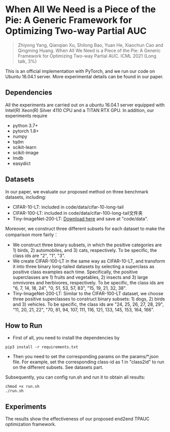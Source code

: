 # When All We Need is a Piece of the Pie: A Generic Framework for Optimizing Two-way Partial AUC
>  Zhiyong Yang, Qianqian Xu, Shilong Bao, Yuan He, Xiaochun Cao and Qingming Huang. When All We Need is a Piece of the Pie: A Generic Framework for Optimizing Two-way Partial AUC. ICML 2021 (Long talk, 3\%)

This is an official implementation with PyTorch, and we run our code on Ubuntu 16.04.1 server. More experimental details can be found in our paper.

## Dependencies
All the experiments are carried out on a ubuntu 16.04.1 server equipped with Intel(R) Xeon(R) Silver 4110 CPU and a TITAN RTX GPU. In addition, our experiments require
- python 3.7+
- pytorch 1.8+
- numpy
- tqdm
- scikit-learn
- scikit-image
- lmdb
- easydict

## Datasets

In our paper, we evaluate our proposed method on three benchmark datasets, including:
- CIFAR-10-LT: included in code/data/cifar-10-long-tail
- CIFAR-100-LT: included in code/data/cifar-100-long-tail文件夹
- Tiny-ImageNet-200-LT: [Download here](https://drive.google.com/file/d/1WYoQrDIDK-E2aK8Rj_Vph_MBXIDjusHs/view) and save at "code/data". 

Moreover, we construct three different subsets for each dataset to make the comparison more fairly：
- We construct three binary subsets, in which the positive categories are 1) birds, 2) automobiles, and 3) cats, respectively. To be specific, the class ids are "2", "1", "3".
- We create CIFAR-100-LT in the same way as CIFAR-10-LT, and transform it into three binary long-tailed datasets by selecting a superclass as positive class examples each time. Specifically, the positive superclasses are 1) fruits and vegetables, 2) insects and 3) large omnivores and herbivores, respectively. To be specific, the class ids are "6, 7, 14, 18, 24", "0, 51, 53, 57, 83", "15, 19, 21, 32, 38".
- Tiny-ImageNet-200-LT: Similar to the CIFAR-100-LT dataset, we choose three positive
superclasses to construct binary subsets: 1) dogs, 2) birds and 3) vehicles. To be specific, the class ids are "24, 25, 26, 27, 28, 29", "11, 20, 21, 22", "70, 81, 94, 107, 111, 116, 121, 133, 145, 153, 164, 166".

## How to Run
- First of all, you need to install the dependencies by 
```
pip3 install -r requirements.txt
```
- Then you need to set the corresponding params on the params/*.json file. 
For example, set the corresponding class-id as 1 in "class2id" to run on the different subsets. See datasets part.

Subsequently, you can config run.sh and run it to obtain all results:

```
chmod +x run.sh
./run.sh
```
## Experiments

The results show the effectiveness of our proposed end2end TPAUC optimization framework.
